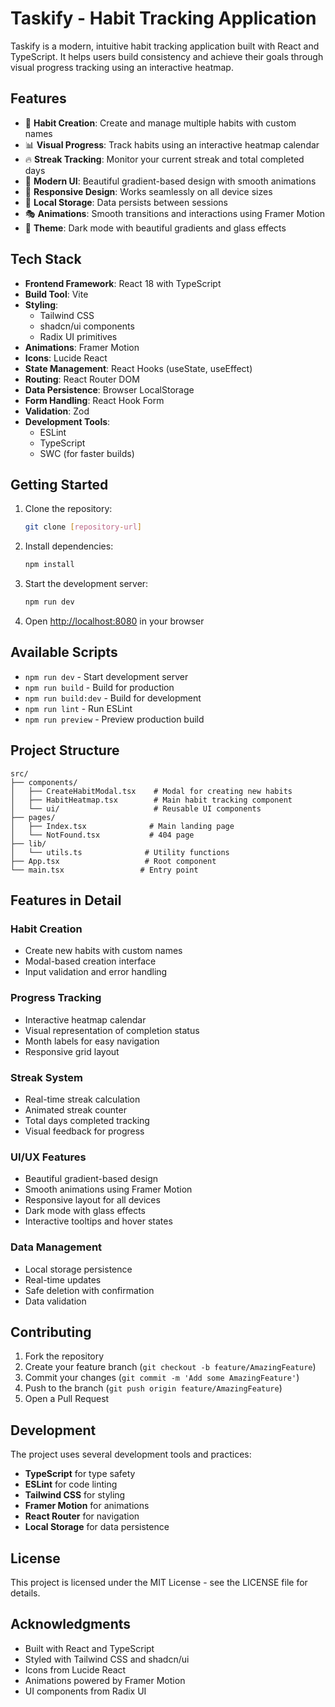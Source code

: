 # Taskify - Habit Tracking Application

Taskify is a modern, intuitive habit tracking application built with React and TypeScript. It helps users build consistency and achieve their goals through visual progress tracking using an interactive heatmap.

## Features

- 🎯 **Habit Creation**: Create and manage multiple habits with custom names
- 📊 **Visual Progress**: Track habits using an interactive heatmap calendar
- 🔥 **Streak Tracking**: Monitor your current streak and total completed days
- 🎨 **Modern UI**: Beautiful gradient-based design with smooth animations
- 📱 **Responsive Design**: Works seamlessly on all device sizes
- 💾 **Local Storage**: Data persists between sessions
- 🎭 **Animations**: Smooth transitions and interactions using Framer Motion
- 🎨 **Theme**: Dark mode with beautiful gradients and glass effects

## Tech Stack

- **Frontend Framework**: React 18 with TypeScript
- **Build Tool**: Vite
- **Styling**:
  - Tailwind CSS
  - shadcn/ui components
  - Radix UI primitives
- **Animations**: Framer Motion
- **Icons**: Lucide React
- **State Management**: React Hooks (useState, useEffect)
- **Routing**: React Router DOM
- **Data Persistence**: Browser LocalStorage
- **Form Handling**: React Hook Form
- **Validation**: Zod
- **Development Tools**:
  - ESLint
  - TypeScript
  - SWC (for faster builds)

## Getting Started

1. Clone the repository:

   ```bash
   git clone [repository-url]
   ```

2. Install dependencies:

   ```bash
   npm install
   ```

3. Start the development server:

   ```bash
   npm run dev
   ```

4. Open [http://localhost:8080](http://localhost:8080) in your browser

## Available Scripts

- `npm run dev` - Start development server
- `npm run build` - Build for production
- `npm run build:dev` - Build for development
- `npm run lint` - Run ESLint
- `npm run preview` - Preview production build

## Project Structure

```
src/
├── components/
│   ├── CreateHabitModal.tsx    # Modal for creating new habits
│   ├── HabitHeatmap.tsx        # Main habit tracking component
│   └── ui/                     # Reusable UI components
├── pages/
│   ├── Index.tsx              # Main landing page
│   └── NotFound.tsx           # 404 page
├── lib/
│   └── utils.ts              # Utility functions
├── App.tsx                   # Root component
└── main.tsx                 # Entry point
```

## Features in Detail

### Habit Creation

- Create new habits with custom names
- Modal-based creation interface
- Input validation and error handling

### Progress Tracking

- Interactive heatmap calendar
- Visual representation of completion status
- Month labels for easy navigation
- Responsive grid layout

### Streak System

- Real-time streak calculation
- Animated streak counter
- Total days completed tracking
- Visual feedback for progress

### UI/UX Features

- Beautiful gradient-based design
- Smooth animations using Framer Motion
- Responsive layout for all devices
- Dark mode with glass effects
- Interactive tooltips and hover states

### Data Management

- Local storage persistence
- Real-time updates
- Safe deletion with confirmation
- Data validation

## Contributing

1. Fork the repository
2. Create your feature branch (`git checkout -b feature/AmazingFeature`)
3. Commit your changes (`git commit -m 'Add some AmazingFeature'`)
4. Push to the branch (`git push origin feature/AmazingFeature`)
5. Open a Pull Request

## Development

The project uses several development tools and practices:

- **TypeScript** for type safety
- **ESLint** for code linting
- **Tailwind CSS** for styling
- **Framer Motion** for animations
- **React Router** for navigation
- **Local Storage** for data persistence

## License

This project is licensed under the MIT License - see the LICENSE file for details.

## Acknowledgments

- Built with React and TypeScript
- Styled with Tailwind CSS and shadcn/ui
- Icons from Lucide React
- Animations powered by Framer Motion
- UI components from Radix UI
